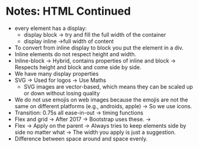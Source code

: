 # Notes: HTML Continued
- every element has a display:
    - display block -> try and fill the full width of the container
    - display inline ->full width of content
- To convert from inline display to block you put the element in a div.
- Inline elements do not respect height and width.
- Inline-block -> Hybrid, contains properties of inline and block -> Respects height and block and come side by side.
- We have many display properties
- SVG -> Used for logos -> Use Maths
    - SVG images are vector-based, which means they can be scaled up or down without losing quality
- We do not use emojis on web images because the emojis are not the same on different platforms (e.g., androids, apple) -> So we use icons.
- Transition: 0.75s all ease-in-out -> timing functions
- Flex and grid -> After 2017 -> Bootstrap uses these. -> 
- Flex -> Apply on the parent -> Always tries to keep elements side by side no matter what -> The width you apply is just a suggestion.
- Difference between space around and space evenly.

